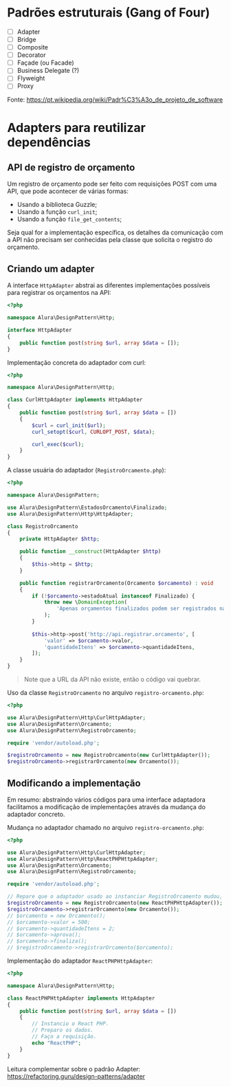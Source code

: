 # Padrões estruturais (Gang of Four)
- [ ] Adapter
- [ ] Bridge
- [ ] Composite
- [ ] Decorator
- [ ] Façade (ou Facade)
- [ ] Business Delegate (?)
- [ ] Flyweight
- [ ] Proxy

Fonte: https://pt.wikipedia.org/wiki/Padr%C3%A3o_de_projeto_de_software

# Adapters para reutilizar dependências

## API de registro de orçamento
Um registro de orçamento pode ser feito com requisições POST com uma API, que pode acontecer de várias formas:
- Usando a biblioteca Guzzle;
- Usando a função `curl_init`;
- Usando a função `file_get_contents`;

Seja qual for a implementação específica, os detalhes da comunicação com a API não precisam ser conhecidas pela classe que solicita o registro do orçamento.

## Criando um adapter
A interface `HttpAdapter` abstrai as diferentes implementações possíveis para registrar os orçamentos na API:
```php
<?php

namespace Alura\DesignPattern\Http;

interface HttpAdapter
{
    public function post(string $url, array $data = []);
}
```
Implementação concreta do adaptador com curl:
```php
<?php

namespace Alura\DesignPattern\Http;

class CurlHttpAdapter implements HttpAdapter
{
    public function post(string $url, array $data = [])
    {
        $curl = curl_init($url);
        curl_setopt($curl, CURLOPT_POST, $data);

        curl_exec($curl);
    }
}
```

A classe usuária do adaptador (`RegistroOrcamento.php`):
```php
<?php

namespace Alura\DesignPattern;

use Alura\DesignPattern\EstadosOrcamento\Finalizado;
use Alura\DesignPattern\Http\HttpAdapter;

class RegistroOrcamento
{
    private HttpAdapter $http;

    public function __construct(HttpAdapter $http)
    {
        $this->http = $http;
    }

    public function registrarOrcamento(Orcamento $orcamento) : void
    {
        if (!$orcamento->estadoAtual instanceof Finalizado) {
            throw new \DomainException(
                'Apenas orçamentos finalizados podem ser registrados na API.'
            );
        }
        
        $this->http->post('http://api.registrar.orcamento', [
            'valor' => $orcamento->valor,
            'quantidadeItens' => $orcamento->quantidadeItens,
        ]);
    }
}
```

> Note que a URL da API não existe, então o código vai quebrar.

Uso da classe `RegistroOrcamento` no arquivo `registro-orcamento.php`:
```php
<?php

use Alura\DesignPattern\Http\CurlHttpAdapter;
use Alura\DesignPattern\Orcamento;
use Alura\DesignPattern\RegistroOrcamento;

require 'vendor/autoload.php';

$registroOrcamento = new RegistroOrcamento(new CurlHttpAdapter());
$registroOrcamento->registrarOrcamento(new Orcamento());
```
## Modificando a implementação
Em resumo: abstraindo vários códigos para uma interface adaptadora facilitamos a modificação de implementações através da mudança do adaptador concreto.

Mudança no adaptador chamado no arquivo `registro-orcamento.php`:
```php
<?php

use Alura\DesignPattern\Http\CurlHttpAdapter;
use Alura\DesignPattern\Http\ReactPHPHttpAdapter;
use Alura\DesignPattern\Orcamento;
use Alura\DesignPattern\RegistroOrcamento;

require 'vendor/autoload.php';

// Repare que o adaptador usado ao instanciar RegistroOrcamento mudou, e o código mantém seu funcionamento.
$registroOrcamento = new RegistroOrcamento(new ReactPHPHttpAdapter());
$registroOrcamento->registrarOrcamento(new Orcamento());
// $orcamento = new Orcamento();
// $orcamento->valor = 500;
// $orcamento->quantidadeItens = 2;
// $orcamento->aprova();
// $orcamento->finaliza();
// $registroOrcamento->registrarOrcamento($orcamento);
```
Implementação do adaptador `ReactPHPHttpAdapter`:
```php
<?php

namespace Alura\DesignPattern\Http;

class ReactPHPHttpAdapter implements HttpAdapter
{
    public function post(string $url, array $data = [])
    {
        // Instancio o React PHP.
        // Preparo os dados.
        // Faço a requisição.
        echo "ReactPHP";
    }
}
```

Leitura complementar sobre o padrão Adapter: https://refactoring.guru/design-patterns/adapter
